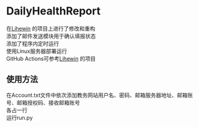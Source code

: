 # DailyHealthReport
在[Lihewin](https://github.com/Lihewin/NUIST_Auto_Health_Report)
的项目上进行了修改和重构<br/>
添加了邮件发送模块用于确认填报状态<br/>
添加了程序内定时运行<br/>
使用Linux服务器部署运行<br/>
GitHub Actions可参考[Lihewin](https://github.com/Lihewin/NUIST_Auto_Health_Report)
的项目<br/>


## 使用方法
在Account.txt文件中依次添加教务网站用户名、密码、邮箱服务器地址、邮箱账号、邮箱授权码、接收邮箱账号<br/>
各占一行<br/>
运行run.py<br/>

